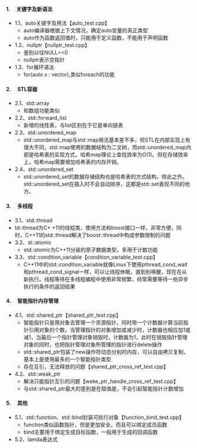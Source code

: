 #### 1. 　关键字及新语法
   - 1.1、auto关键字及用法【auto_test.cpp】
     - auto编译器根据上下文情况，确定auto变量的真正类型
     - auto作为函数返回值时，只能用于定义函数，不能用于声明函数
   - 1.2、nullptr【nullptr_test.cpp】
     - 鉴别以往NULL==0
     - nullptr表示空指针
   - 1.3、for循环语法
     - for(auto x : vector),类似foreach的功能
#### 2. 　STL容器
- 2.1、std::array
  - 和数组功能类似
- 2.2、std::forward_list
  - 新增的线性表，与list区别在于它是单向链表
- 2.3、std::unordered_map 
  - std::unordered_map与std::map用法基本差不多，但STL在内部实现上有很大不同，std::map使用的数据结构为二叉树，而std::unordered_map内部是哈希表的实现方式，哈希map理论上查找效率为O(1)。但在存储效率上，哈希map需要增加哈希表的内存开销。
- 2.4、std::unordered_set
  - std::unordered_set的数据存储结构也是哈希表的方式结构，除此之外，std::unordered_set在插入时不会自动排序，这都是std::set表现不同的地方。
#### 3. 　多线程
- 3.1、std::thread
 - td::thread为C+ +11的线程类，使用方法和boost接口一样，非常方便，同时，C++11的std::thread解决了boost::thread中构成参数限制的问题
- 3.2、st::atomic
  - std::atomic为C++11分装的原子数据类型，多用于计数功能
- 3.3、std::condition_variable【condition_variable_test.cpp】
  - C++11中的std::condition_variable就像Linux下使用pthread_cond_wait和pthread_cond_signal一样，可以让线程休眠，直到别唤醒，现在在从新执行。线程等待在多线程编程中使用非常频繁，经常需要等待一些异步执行的条件的返回结果
#### 4. 　智能指针内存管理
- 4.1、std::shared_ptr【shared_ptr_test.cpp】
  - 智能指针只是用对象去管理一个资源指针，同时用一个计数器计算当前指针引用对象的个数，当管理指针的对象增加或减少时，计数器也相应加1或减1，当最后一个指针管理对象销毁时，计数器为1，此时在销毁指针管理对象的同时，也把指针管理对象所管理的指针进行delete操作
  - std::shared_ptr包装了new操作符动态分别的内存，可以自由拷贝复制，基本上是使用最多的一个智能指针类型
  - 存在互引，无法释放的问题【shared_ptr_cross_ref_test.cpp】
- 4.2、std::weak_ptr
  - 解决只能指针互引的问题【weke_ptr_handle_cross_ref_test.cpp】
  - 与std::shared_ptr最大的差别是在赋值是，不会引起智能指针计数增加
#### 5. 　其他
- 5.1、std::function、std::bind封装可执行对象【function_bind_test.cpp】
  - function类似函数指针，但是更加安全，而且可以绑定成员函数
  - bind主要用于绑定生成目标函数，一般用于生成的回调函数
- 5.2、lamda表达式


